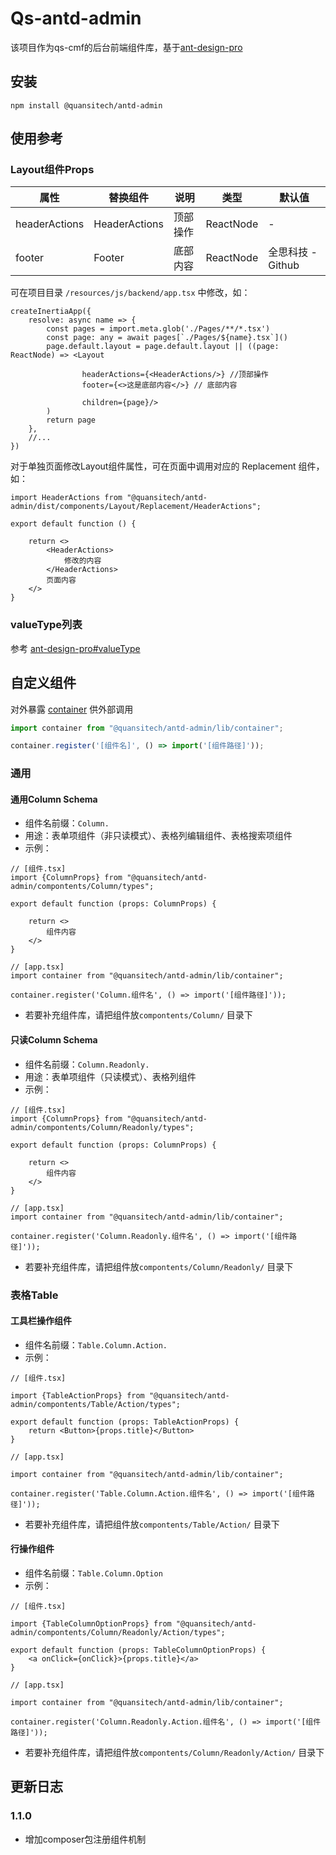 # Qs-antd-admin

该项目作为qs-cmf的后台前端组件库，基于[ant-design-pro](https://procomponents.ant.design/components)

## 安装

```shell
npm install @quansitech/antd-admin
```

## 使用参考

### Layout组件Props

| 属性            | 替换组件          | 说明   | 类型        | 默认值           |
|---------------|---------------|------|-----------|---------------|
| headerActions | HeaderActions | 顶部操作 | ReactNode | -             |
| footer        | Footer        | 底部内容 | ReactNode | 全思科技 - Github |

可在项目目录 `/resources/js/backend/app.tsx` 中修改，如：

```tsx
createInertiaApp({
    resolve: async name => {
        const pages = import.meta.glob('./Pages/**/*.tsx')
        const page: any = await pages[`./Pages/${name}.tsx`]()
        page.default.layout = page.default.layout || ((page: ReactNode) => <Layout

                headerActions={<HeaderActions/>} //顶部操作
                footer={<>这是底部内容</>} // 底部内容

                children={page}/>
        )
        return page
    },
    //...
})
```

对于单独页面修改Layout组件属性，可在页面中调用对应的 Replacement 组件，如：

```tsx
import HeaderActions from "@quansitech/antd-admin/dist/components/Layout/Replacement/HeaderActions";

export default function () {

    return <>
        <HeaderActions>
            修改的内容
        </HeaderActions>
        页面内容
    </>
}

```

### valueType列表

参考 [ant-design-pro#valueType](https://procomponents.ant.design/components/schema#valuetype-%E5%88%97%E8%A1%A8)

## 自定义组件

对外暴露 [container](./lib/container.ts) 供外部调用

```ts
import container from "@quansitech/antd-admin/lib/container";

container.register('[组件名]', () => import('[组件路径]'));
```

### 通用

#### 通用Column Schema

- 组件名前缀：``` Column. ```
- 用途：表单项组件（非只读模式）、表格列编辑组件、表格搜索项组件
- 示例：

```tsx
// [组件.tsx]
import {ColumnProps} from "@quansitech/antd-admin/compontents/Column/types";

export default function (props: ColumnProps) {

    return <>
        组件内容
    </>
}

// [app.tsx]
import container from "@quansitech/antd-admin/lib/container";

container.register('Column.组件名', () => import('[组件路径]'));
```

- 若要补充组件库，请把组件放``` compontents/Column/ ``` 目录下

#### 只读Column Schema

- 组件名前缀：``` Column.Readonly. ```
- 用途：表单项组件（只读模式）、表格列组件
- 示例：

```tsx
// [组件.tsx]
import {ColumnProps} from "@quansitech/antd-admin/compontents/Column/Readonly/types";

export default function (props: ColumnProps) {

    return <>
        组件内容
    </>
}

// [app.tsx]
import container from "@quansitech/antd-admin/lib/container";

container.register('Column.Readonly.组件名', () => import('[组件路径]'));
```

- 若要补充组件库，请把组件放``` compontents/Column/Readonly/ ``` 目录下

### 表格Table

#### 工具栏操作组件

- 组件名前缀：``` Table.Column.Action. ```
- 示例：

```tsx
// [组件.tsx]

import {TableActionProps} from "@quansitech/antd-admin/compontents/Table/Action/types";

export default function (props: TableActionProps) {
    return <Button>{props.title}</Button>
}

// [app.tsx]

import container from "@quansitech/antd-admin/lib/container";

container.register('Table.Column.Action.组件名', () => import('[组件路径]'));

```

- 若要补充组件库，请把组件放``` compontents/Table/Action/ ``` 目录下

#### 行操作组件

- 组件名前缀：``` Table.Column.Option ```
- 示例：

```tsx
// [组件.tsx]

import {TableColumnOptionProps} from "@quansitech/antd-admin/compontents/Column/Readonly/Action/types";

export default function (props: TableColumnOptionProps) {
    <a onClick={onClick}>{props.title}</a>
}

// [app.tsx]

import container from "@quansitech/antd-admin/lib/container";

container.register('Column.Readonly.Action.组件名', () => import('[组件路径]'));

```

- 若要补充组件库，请把组件放``` compontents/Column/Readonly/Action/ ``` 目录下

## 更新日志

### 1.1.0

* 增加composer包注册组件机制


